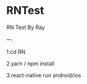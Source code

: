 # RNTest
RN Test  By Ray


一.

  1.cd RN  
  
  2.yarn /   npm install
  
  3.react-native run android/ios
